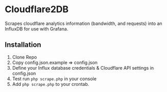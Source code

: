 # Cloudflare2DB
Scrapes cloudflare analytics information (bandwidth, and requests) into an InfluxDB for use with Grafana.

## Installation
1. Clone Repo
2. Copy config.json.example => config.json
3. Define your Influx database credentials & Cloudflare API settings in config.json
4. Test run `php scrape.php` in your console
5. Add `php scrape.php` to your crontab.